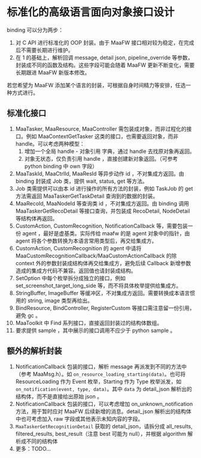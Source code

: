 # 标准化的高级语言面向对象接口设计

binding 可以分为两步：

1. 对 C API 进行标准化的 OOP 封装。由于 MaaFW 接口相对较为稳定，在完成后不需要长期进行维护。
2. 在 1 的基础上，解析回调 message, detail json, pipeline_override 等参数，封装成不同的函数及结构。这些字段可能会随着 MaaFW 更新不断变化，需要长期跟进 MaaFW 新版本修改。

若您希望为 MaaFW 添加某个语言的封装，可根据自身时间精力等安排，任选一种方式进行。

## 标准化接口

1. MaaTasker, MaaResource, MaaController 需包装成对象，而非过程化的接口。例如 MaaContextGetTasker 这类的接口，也需要返回对象，而非 handle。可以考虑两种模型：
    1. 增加一个全局 handle - 对象引用 字典，通过 handle 去找原对象再返回。
    2. 对象无状态，仅负责引用 handle ，直接创建新对象返回。（可参考 python binding 中 own 字段）
2. MaaTaskId, MaaCtrlId, MaaResId 等异步动作 id ，不对集成方返回。由 binding 封装成 Job 类，提供 wait, status, get 等方法。
3. Job 类需提供可以由本 id 进行操作的所有方法的封装，例如 TaskJob 的 get 方法需返回 MaaTaskerGetTaskDetail 查询到的数据的封装。
4. MaaRecoId, MaaNodeId 等查询类 id ，不对集成方返回。由 binding 调用 MaaTaskerGetRecoDetail 等接口查询，并包装成 RecoDetail, NodeDetail 等结构体再返回。
5. CustomAction, CustomRecognition, NotificationCallback 等，需要包装一份 agent ，最好是虚基类。实际传给 maafw 的是 agent 对象中的指针，由 agent 将各个参数转换为本语言常用类型后，再交给集成方。
6. CustomAction, CustomRecognition 的 agent 中请将 MaaCustomRecognitionCallback/MaaCustomActionCallback 的除 context 外的参数封装成结构体再交给集成方，避免后续 Callback 新增参数造成的集成方代码不兼容。返回值也请封装成结构。
7. SetOption 中每个枚举拆分成独立的接口，例如 set_screenshot_target_long_side 等，而不将具体枚举提供给集成方。
8. StringBuffer, ImageBuffer 等缓冲区，不对集成方返回。需要转换成本语言惯用的 string, image 类型再给出。
9. BindResource, BindController, RegisterCustom 等接口需注意留一份引用，避免 gc 。
10. MaaToolkit 中 Find 系列接口，直接返回封装过的结构体数组。
11. 要求提供 sample ，其中展示的接口调用不应少于 python sample 。

## 额外的解析封装

1. NotificationCallback 包装的接口，解析 message 再派发到不同的方法中（参考 MaaMsg.h）。如 `on_resource_loading_starting(data)`。也可将 ResourceLoading 作为 Event 枚举，Starting 作为 Type 枚举派发，如 `on_notification(event, type, data)`。其中 `data` 为 detail_json 解析出的结构体，而不是直接给出原始 json 。
2. NotificationCallback 包装的接口，可以考虑增加 on_unknown_notification 方法，用于暂时应对 MaaFW 后续新增的消息。detail_json 解析出的结构体中也可考虑加入 raw 字段或其他表示未知内容的字段。
3. `MaaTaskerGetRecognitionDetail` 获取的 detail_json，请拆分成 all_results, filtered_results, best_result（注意 best 可能为 null），并根据 algorithm 解析成不同的结构体
4. 更多：TODO...
